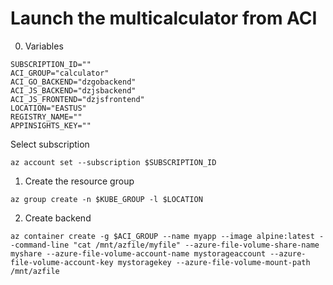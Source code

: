 # Launch the multicalculator from ACI

0. Variables
```
SUBSCRIPTION_ID=""
ACI_GROUP="calculator"
ACI_GO_BACKEND="dzgobackend"
ACI_JS_BACKEND="dzjsbackend"
ACI_JS_FRONTEND="dzjsfrontend"
LOCATION="EASTUS"
REGISTRY_NAME=""
APPINSIGHTS_KEY=""

```

Select subscription
```
az account set --subscription $SUBSCRIPTION_ID
```

1. Create the resource group
```
az group create -n $KUBE_GROUP -l $LOCATION
```

2. Create backend
```
az container create -g $ACI_GROUP --name myapp --image alpine:latest --command-line "cat /mnt/azfile/myfile" --azure-file-volume-share-name myshare --azure-file-volume-account-name mystorageaccount --azure-file-volume-account-key mystoragekey --azure-file-volume-mount-path /mnt/azfile

```